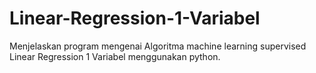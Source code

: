 # Linear-Regression-1-Variabel
Menjelaskan program mengenai Algoritma machine learning supervised Linear Regression 1 Variabel menggunakan python.
